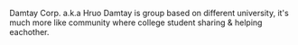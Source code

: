 Damtay Corp. a.k.a Hruo Damtay is group based on different university,
it's much more like community where college student sharing & helping eachother.
